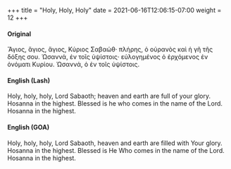+++
title = "Holy, Holy, Holy"
date =  2021-06-16T12:06:15-07:00
weight = 12
+++

#### Original

Ἅγιος, ἅγιος, ἅγιος, Κύριος Σαβαώθ· πλήρης,
ὁ οὐρανὸς καὶ ἡ γῆ τῆς δόξης σου. Ὡσαννά, ἐν τοῖς ὑψίστοις· εὐλογημένος ὁ ἐρχόμενος ἐν
ὀνόματι Κυρίου. Ὡσαννά, ὁ ἐν τοῖς ὑψίστοις.

#### English (Lash)

Holy, holy, holy, Lord
Sabaoth; heaven and earth are full
of your glory. Hosanna in the highest.
Blessed is he who comes in
the name of the Lord. Hosanna in
the highest.

#### English (GOA)

Holy, holy, holy, Lord Sabaoth, heaven and
earth are filled with Your glory. Hosanna in the highest. Blessed is He Who comes in the name of
the Lord. Hosanna in the highest.